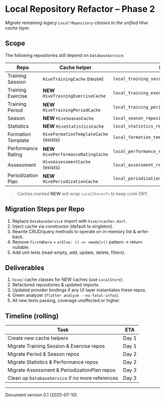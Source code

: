 # Local Repository Refactor – Phase 2

_Migrate remaining legacy `Local*Repository` classes to the unified Hive cache layer._

## Scope
The following repositories still depend on `DatabaseService`:

| Repo | Cache helper | File |
|------|--------------|------|
| Training Session | `HiveTrainingCache` (reuse) | `local_training_session_repository.dart` |
| Training Exercise | **NEW** `HiveTrainingExerciseCache` | `local_training_exercise_repository.dart` |
| Training Period   | **NEW** `HiveTrainingPeriodCache`   | `local_training_period_repository.dart` |
| Season            | **NEW** `HiveSeasonCache`           | `local_season_repository.dart` |
| Statistics        | **NEW** `HiveStatisticsCache`       | `local_statistics_repository.dart` |
| Formation Template| `HiveFormationTemplateCache` (exists) | `local_formation_template_repository.dart` |
| Performance Rating| **NEW** `HivePerformanceRatingCache` | `local_performance_rating_repository.dart` |
| Assessment        | `HiveAssessmentCache` (exists)      | `local_assessment_repository.dart` |
| Periodization Plan| **NEW** `HivePeriodizationCache`     | `local_periodization_plan_repository.dart` |

> Caches marked **NEW** will wrap `LocalStore<T>` to keep code DRY.

## Migration Steps per Repo
1. Replace `DatabaseService` import with `hive/<cache>.dart`.
2. Inject cache via constructor (default to singleton).
3. Rewrite CRUD/query methods to operate on in-memory list & write-back.
4. Remove `firstWhere` + `orElse: () => <model>()` pattern → return nullable.
5. Add unit tests (read-empty, add, update, delete, filters).

## Deliverables
1. `hive/` cache classes for NEW caches (use `LocalStore`).
2. Refactored repositories & updated imports.
3. Updated provider bindings if any UI layer instantiates these repos.
4. Green analyzer (`flutter analyze --no-fatal-infos`).
5. All new tests passing, coverage unaffected or higher.

## Timeline (rolling)
| Task | ETA |
|------|-----|
| Create new cache helpers | Day 1 |
| Migrate Training Session & Exercise repos | Day 1 |
| Migrate Period & Season repos | Day 2 |
| Migrate Statistics & Performance repos | Day 2 |
| Migrate Assessment & PeriodizationPlan repos | Day 3 |
| Clean up `DatabaseService` if no more references | Day 3 |

---

Document version 0.1 (2025-07-10)

